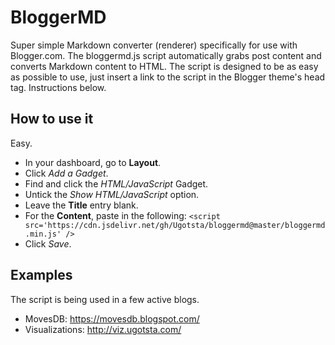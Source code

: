 # BloggerMD
Super simple Markdown converter (renderer) specifically for use with Blogger.com. The bloggermd.js script automatically grabs post content and converts Markdown content to HTML. The script is designed to be as easy as possible to use, just insert a link to the script in the Blogger theme's head tag. Instructions below.

## How to use it
Easy.
- In your dashboard, go to **Layout**.
- Click *Add a Gadget*.
- Find and click the *HTML/JavaScript* Gadget.
- Untick the *Show HTML/JavaScript* option.
- Leave the **Title** entry blank.
- For the **Content**, paste in the following: `<script src='https://cdn.jsdelivr.net/gh/Ugotsta/bloggermd@master/bloggermd.min.js' />`
- Click *Save*.

## Examples
The script is being used in a few active blogs.
- MovesDB: https://movesdb.blogspot.com/
- Visualizations: http://viz.ugotsta.com/
